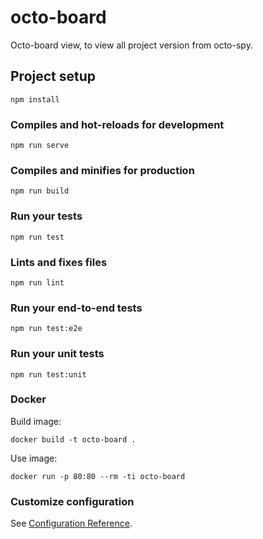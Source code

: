 # octo-board

Octo-board view, to view all project version from octo-spy.

## Project setup
```
npm install
```

### Compiles and hot-reloads for development
```
npm run serve
```

### Compiles and minifies for production
```
npm run build
```

### Run your tests
```
npm run test
```

### Lints and fixes files
```
npm run lint
```

### Run your end-to-end tests
```
npm run test:e2e
```

### Run your unit tests
```
npm run test:unit
```

### Docker

Build image:

```
docker build -t octo-board .
```

Use image:
```
docker run -p 80:80 --rm -ti octo-board
```

### Customize configuration
See [Configuration Reference](https://cli.vuejs.org/config/).
